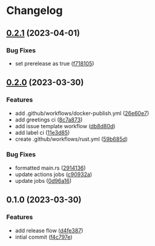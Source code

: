 # Changelog

## [0.2.1](https://github.com/Aju100/ultimate-actix-web/compare/v0.2.0...v0.2.1) (2023-04-01)


### Bug Fixes

* set prerelease as true ([f718105](https://github.com/Aju100/ultimate-actix-web/commit/f7181059b08d8e2a3cfbe2548dfadd82aae67b21))

## [0.2.0](https://github.com/Aju100/ultimate-actix-web/compare/v0.1.0...v0.2.0) (2023-03-30)


### Features

* add .github/workflows/docker-publish.yml ([26e60e7](https://github.com/Aju100/ultimate-actix-web/commit/26e60e7afe91ff4e3c91a79ba03fbcec83ab0136))
* add greetings ci ([8c7a873](https://github.com/Aju100/ultimate-actix-web/commit/8c7a873dfe2e710dfadc2050365682841f142c4e))
* add issue template workflow ([db8d80d](https://github.com/Aju100/ultimate-actix-web/commit/db8d80dfa27172c46f029c1af13ac1a2dc7a57ea))
* add label ci ([11e3d85](https://github.com/Aju100/ultimate-actix-web/commit/11e3d855941c71a5d5c615ead2337ba682223932))
* create .github/workflows/rust.yml ([59b685d](https://github.com/Aju100/ultimate-actix-web/commit/59b685d32a19d42de14255756d09a6c0f6dd4a4c))


### Bug Fixes

* formatted main.rs ([2914136](https://github.com/Aju100/ultimate-actix-web/commit/29141363f4a784ee2ba4f4dc8de77e691b41fc47))
* update actions jobs ([c90932a](https://github.com/Aju100/ultimate-actix-web/commit/c90932ab99d5b47dcdf5ba59c0a2d8d743e7adb7))
* update jobs ([0d96a16](https://github.com/Aju100/ultimate-actix-web/commit/0d96a168ba78b1e5f823cf325180e79b5c7972c2))

## 0.1.0 (2023-03-30)


### Features

* add release flow ([d4fe387](https://github.com/Aju100/ultimate-actix-web/commit/d4fe3875c084a5d62d0d0a0d7789db5ce40061dd))
* intial commit ([f4c797e](https://github.com/Aju100/ultimate-actix-web/commit/f4c797ea72e90cd24760b032b3d073438d7f48da))
